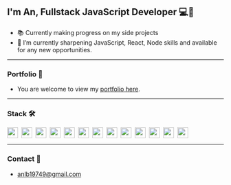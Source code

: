 ## I'm An, Fullstack JavaScript Developer 💻🎨

- 📚 Currently making progress on my side projects
- 💼 I’m currently sharpening JavaScript, React, Node skills and available for any new opportunities.

---

### Portfolio 📁

- You are welcome to view my [portfolio here](https://lbachannel.github.io/anlb-portfolio/).

---

### Stack 🛠️

<p style="display: flex; gap: 8px; flex-wrap: wrap;">
  <img src="https://img.shields.io/badge/HTML5-F6F8FA?logo=html5&logoColor=E34F26" height="25" />
  <img src="https://img.shields.io/badge/CSS3-F6F8FA?logo=css3&logoColor=1572B6" height="25" />
  <img src="https://img.shields.io/badge/JavaScript-F6F8FA?logo=javascript&logoColor=F7DF1E" height="25" />
  <img src="https://img.shields.io/badge/ReactJS-F6F8FA?logo=react&logoColor=61DAFB" height="25" />
  <img src="https://img.shields.io/badge/TypeScript-F6F8FA?logo=typescript&logoColor=3178C6" height="25" />
  <img src="https://img.shields.io/badge/Node.js-F6F8FA?logo=node.js&logoColor=339933" height="25" />
  <img src="https://img.shields.io/badge/MongoDB-F6F8FA?logo=mongodb&logoColor=47A248" height="25" />
  <img src="https://img.shields.io/badge/MySQL-F6F8FA?logo=mysql&logoColor=4479A1" height="25" />
  <img src="https://img.shields.io/badge/Sass-F6F8FA?logo=sass&logoColor=CC6699" height="25" />
  <img src="https://img.shields.io/badge/Antd-F6F8FA?logo=antdesign&logoColor=0170FE" height="25" />
  <img src="https://img.shields.io/badge/Tailwind%20CSS-F6F8FA?logo=tailwind-css&logoColor=38B2AC" height="25" />
  <img src="https://img.shields.io/badge/Bootstrap-F6F8FA?logo=bootstrap&logoColor=7952B3" height="25" />
  <img src="https://img.shields.io/badge/Git-F6F8FA?logo=git&logoColor=F05032" height="25" />
</p>

---

### Contact 💬

- anlb19749@gmail.com

